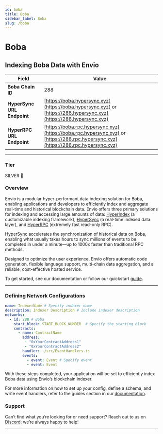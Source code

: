 ```yaml
---
id: boba
title: Boba
sidebar_label: Boba
slug: /boba
---
```


# Boba

## Indexing Boba Data with Envio

| **Field**                     | **Value**                                                                                          |
|-------------------------------|----------------------------------------------------------------------------------------------------|
| **Boba Chain ID**     | 288                                                                                            |
| **HyperSync URL Endpoint**    | [https://boba.hypersync.xyz](https://boba.hypersync.xyz) or [https://288.hypersync.xyz](https://288.hypersync.xyz) |
| **HyperRPC URL Endpoint**     | [https://boba.rpc.hypersync.xyz](https://boba.rpc.hypersync.xyz) or [https://288.rpc.hypersync.xyz](https://288.rpc.hypersync.xyz) |

---

### Tier

SILVER 🥈

### Overview

Envio is a modular hyper-performant data indexing solution for Boba, enabling applications and developers to efficiently index and aggregate real-time and historical blockchain data. Envio offers three primary solutions for indexing and accessing large amounts of data: [HyperIndex](/docs/HyperIndex/overview) (a customizable indexing framework), [HyperSync](/docs/HyperSync/overview) (a real-time indexed data layer), and [HyperRPC](/docs/HyperSync/overview-hyperrpc) (extremely fast read-only RPC).

HyperSync accelerates the synchronization of historical data on Boba, enabling what usually takes hours to sync millions of events to be completed in under a minute—up to 1000x faster than traditional RPC methods.

Designed to optimize the user experience, Envio offers automatic code generation, flexible language support, multi-chain data aggregation, and a reliable, cost-effective hosted service.

To get started, see our documentation or follow our quickstart [guide](/docs/HyperIndex/contract-import).

---

### Defining Network Configurations

```yaml
name: IndexerName # Specify indexer name
description: Indexer Description # Include indexer description
networks:
  - id: 288 # Boba  
    start_block: START_BLOCK_NUMBER  # Specify the starting block
    contracts:
      - name: ContractName
        address:
         - "0xYourContractAddress1"
         - "0xYourContractAddress2"
        handler: ./src/EventHandlers.ts
        events:
          - event: Event # Specify event
          - event: Event
```

With these steps completed, your application will be set to efficiently index Boba data using Envio’s blockchain indexer.

For more information on how to set up your config, define a schema, and write event handlers, refer to the guides section in our [documentation](/docs/HyperIndex/configuration-file).

### Support

Can’t find what you’re looking for or need support? Reach out to us on [Discord](https://discord.com/invite/Q9qt8gZ2fX); we’re always happy to help!

---
